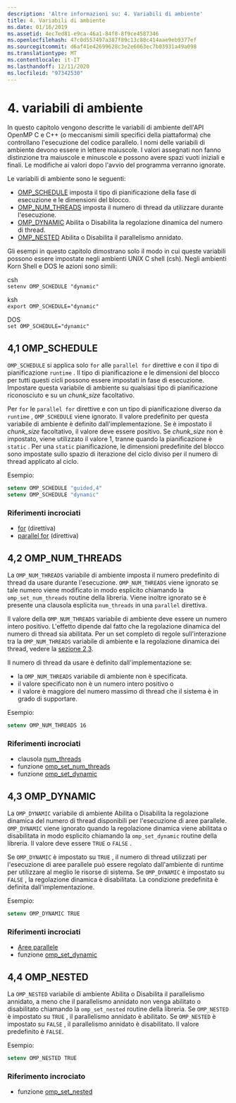 ```yaml
---
description: 'Altre informazioni su: 4. Variabili di ambiente'
title: 4. Variabili di ambiente
ms.date: 01/16/2019
ms.assetid: 4ec7ed81-e9ca-46a1-84f8-8f9ce4587346
ms.openlocfilehash: 47c0d557497a387f89c13c88c414aae9eb9377ef
ms.sourcegitcommit: d6af41e42699628c3e2e6063ec7b03931a49a098
ms.translationtype: MT
ms.contentlocale: it-IT
ms.lasthandoff: 12/11/2020
ms.locfileid: "97342530"
---
```

# <a name="4-environment-variables"></a>4. variabili di ambiente

In questo capitolo vengono descritte le variabili di ambiente dell'API OpenMP C e C++ (o meccanismi simili specifici della piattaforma) che controllano l'esecuzione del codice parallelo.  I nomi delle variabili di ambiente devono essere in lettere maiuscole. I valori assegnati non fanno distinzione tra maiuscole e minuscole e possono avere spazi vuoti iniziali e finali.  Le modifiche ai valori dopo l'avvio del programma verranno ignorate.

Le variabili di ambiente sono le seguenti:

- [OMP_SCHEDULE](#41-omp_schedule) imposta il tipo di pianificazione della fase di esecuzione e le dimensioni del blocco.
- [OMP_NUM_THREADS](#42-omp_num_threads) imposta il numero di thread da utilizzare durante l'esecuzione.
- [OMP_DYNAMIC](#43-omp_dynamic) Abilita o Disabilita la regolazione dinamica del numero di thread.
- [OMP_NESTED](#44-omp_nested) Abilita o Disabilita il parallelismo annidato.

Gli esempi in questo capitolo dimostrano solo il modo in cui queste variabili possono essere impostate negli ambienti UNIX C shell (csh). Negli ambienti Korn Shell e DOS le azioni sono simili:

csh  
`setenv OMP_SCHEDULE "dynamic"`

ksh  
`export OMP_SCHEDULE="dynamic"`

DOS  
`set OMP_SCHEDULE="dynamic"`

## <a name="41-omp_schedule"></a><a name="41-omp_schedule"></a> 4,1 OMP_SCHEDULE

`OMP_SCHEDULE` si applica solo `for` alle `parallel for` direttive e con il tipo di pianificazione `runtime` . Il tipo di pianificazione e le dimensioni del blocco per tutti questi cicli possono essere impostati in fase di esecuzione. Impostare questa variabile di ambiente su qualsiasi tipo di pianificazione riconosciuto e su un *chunk_size* facoltativo.

Per `for` le `parallel for` direttive e con un tipo di pianificazione diverso da `runtime` , `OMP_SCHEDULE` viene ignorato. Il valore predefinito per questa variabile di ambiente è definito dall'implementazione. Se è impostato il *chunk_size* facoltativo, il valore deve essere positivo. Se *chunk_size* non è impostato, viene utilizzato il valore 1, tranne quando la pianificazione è `static` . Per una `static` pianificazione, le dimensioni predefinite del blocco sono impostate sullo spazio di iterazione del ciclo diviso per il numero di thread applicato al ciclo.

Esempio:

```csh
setenv OMP_SCHEDULE "guided,4"
setenv OMP_SCHEDULE "dynamic"
```

### <a name="cross-references"></a>Riferimenti incrociati

- [for](2-directives.md#241-for-construct) (direttiva)
- [parallel for](2-directives.md#251-parallel-for-construct) (direttiva)

## <a name="42-omp_num_threads"></a><a name="42-omp_num_threads"></a> 4,2 OMP_NUM_THREADS

La `OMP_NUM_THREADS` variabile di ambiente imposta il numero predefinito di thread da usare durante l'esecuzione. `OMP_NUM_THREADS` viene ignorato se tale numero viene modificato in modo esplicito chiamando la `omp_set_num_threads` routine della libreria. Viene inoltre ignorato se è presente una clausola esplicita `num_threads` in una `parallel` direttiva.

Il valore della `OMP_NUM_THREADS` variabile di ambiente deve essere un numero intero positivo. L'effetto dipende dal fatto che la regolazione dinamica del numero di thread sia abilitata. Per un set completo di regole sull'interazione tra la `OMP_NUM_THREADS` variabile di ambiente e la regolazione dinamica dei thread, vedere la [sezione 2,3](2-directives.md#23-parallel-construct).

Il numero di thread da usare è definito dall'implementazione se:

- la `OMP_NUM_THREADS` variabile di ambiente non è specificata.
- il valore specificato non è un numero intero positivo o
- il valore è maggiore del numero massimo di thread che il sistema è in grado di supportare.

Esempio:

```csh
setenv OMP_NUM_THREADS 16
```

### <a name="cross-references"></a>Riferimenti incrociati

- clausola [num_threads](2-directives.md#23-parallel-construct)
- funzione [omp_set_num_threads](3-run-time-library-functions.md#311-omp_set_num_threads-function)
- funzione [omp_set_dynamic](3-run-time-library-functions.md#317-omp_set_dynamic-function)

## <a name="43-omp_dynamic"></a><a name="43-omp_dynamic"></a> 4,3 OMP_DYNAMIC

La `OMP_DYNAMIC` variabile di ambiente Abilita o Disabilita la regolazione dinamica del numero di thread disponibili per l'esecuzione di aree parallele. `OMP_DYNAMIC` viene ignorato quando la regolazione dinamica viene abilitata o disabilitata in modo esplicito chiamando la `omp_set_dynamic` routine della libreria. Il valore deve essere `TRUE` o `FALSE` .

Se `OMP_DYNAMIC` è impostato su `TRUE` , il numero di thread utilizzati per l'esecuzione di aree parallele può essere regolato dall'ambiente di runtime per utilizzare al meglio le risorse di sistema.  Se `OMP_DYNAMIC` è impostato su `FALSE` , la regolazione dinamica è disabilitata. La condizione predefinita è definita dall'implementazione.

Esempio:

```csh
setenv OMP_DYNAMIC TRUE
```

### <a name="cross-references"></a>Riferimenti incrociati

- [Aree parallele](2-directives.md#23-parallel-construct)
- funzione [omp_set_dynamic](3-run-time-library-functions.md#317-omp_set_dynamic-function)

## <a name="44-omp_nested"></a><a name="44-omp_nested"></a> 4,4 OMP_NESTED

La `OMP_NESTED` variabile di ambiente Abilita o Disabilita il parallelismo annidato, a meno che il parallelismo annidato non venga abilitato o disabilitato chiamando la `omp_set_nested` routine della libreria. Se `OMP_NESTED` è impostato su `TRUE` , il parallelismo annidato è abilitato. Se `OMP_NESTED` è impostato su `FALSE` , il parallelismo annidato è disabilitato. Il valore predefinito è `FALSE`.

Esempio:

```csh
setenv OMP_NESTED TRUE
```

### <a name="cross-reference"></a>Riferimento incrociato

- funzione [omp_set_nested](3-run-time-library-functions.md#319-omp_set_nested-function)
